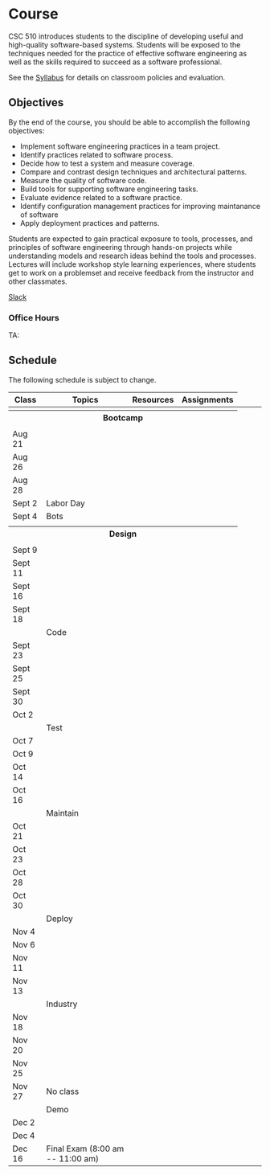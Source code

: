 # Course

CSC 510 introduces students to the discipline of developing useful and high-quality software-based systems. Students will be exposed to the techniques needed for the practice of effective software engineering as well as the skills required to succeed as a software professional. 

See the [Syllabus](https://github.com/CSC-510/Course/blob/master/Syllabus.md) for details on classroom policies and evaluation.

## Objectives

By the end of the course, you should be able to accomplish the following objectives:

* Implement software engineering practices in a team project.
* Identify practices related to software process.
* Decide how to test a system and measure coverage.
* Compare and contrast design techniques and architectural patterns.
* Measure the quality of software code.
* Build tools for supporting software engineering tasks.
* Evaluate evidence related to a software practice.
* Identify configuration management practices for improving maintanance of software
* Apply deployment practices and patterns.

Students are expected to gain practical exposure to tools, processes, and principles of software engineering through hands-on projects while understanding models and research ideas behind the tools and processes.  Lectures will include workshop style learning experiences, where students get to work on a problemset and receive feedback from the instructor and other classmates.

[Slack](https://csc510-fall2017.slack.com)

### Office Hours

TA:

## Schedule

The following schedule is subject to change.

| Class    | Topics                           |  Resources | Assignments       |
|----------|----------------------------------|------------|----------------  |
| <tr><th colspan=4 border=0>Bootcamp</th></tr> |
| Aug 21 |  | | |
| Aug 26 |  | | |
| Aug 28 |  | | |
| Sept 2 | Labor Day | | | 
| Sept 4 | Bots | | |
| <tr><th colspan=4>Design</th></tr> |
| Sept 9  |  | | |
| Sept 11 |  | | |
| Sept 16 |
| Sept 18 |
| <td colspan=3>Code</td>    |
| Sept 23 |
| Sept 25 |
| Sept 30 |
| Oct  2  |
| <td colspan=3>Test</td>    |
| Oct  7  |
| Oct  9  |
| Oct  14  | 
| Oct  16  | 
| <td colspan=3>Maintain</td>
| Oct  21  |
| Oct  23  |
| Oct  28  |
| Oct  30  |
| <td colspan=3>Deploy</td> |
| Nov  4   |
| Nov  6   |
| Nov 11   | 
| Nov 13   | 
| <td colspan=3>Industry</td>
| Nov 18   |
| Nov 20   |
| Nov 25 |
| Nov 27 | No class | 
| <td colspan=3>Demo</td>
| Dec 2  |  |  |
| Dec 4  |  |  |
| Dec 16 | Final Exam (8:00 am -- 11:00 am) | |





